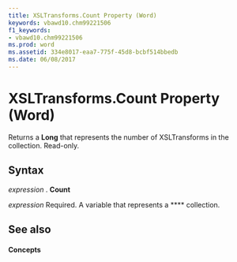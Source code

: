 ```yaml
---
title: XSLTransforms.Count Property (Word)
keywords: vbawd10.chm99221506
f1_keywords:
- vbawd10.chm99221506
ms.prod: word
ms.assetid: 334e8017-eaa7-775f-45d8-bcbf514bbedb
ms.date: 06/08/2017
---
```



# XSLTransforms.Count Property (Word)

Returns a **Long** that represents the number of XSLTransforms in the collection. Read-only.


## Syntax

 _expression_ . **Count**

 _expression_ Required. A variable that represents a **** collection.


## See also


#### Concepts




